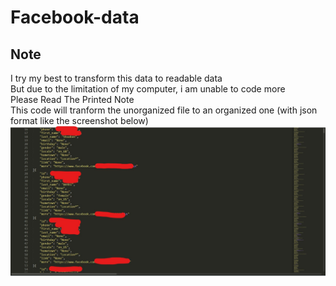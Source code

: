 # Facebook-data
## Note 
I try my best to transform this data to readable data
<br>But due to the limitation of my computer, i am unable to code more
<br>Please Read The Printed Note
<br>This code will tranform the unorganized file to an organized one (with json format like the screenshot below)
![Demo Photo](/DemoOut.jpg)


